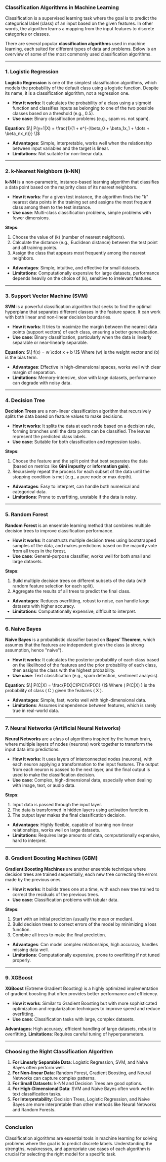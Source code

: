 ### **Classification Algorithms in Machine Learning**

Classification is a supervised learning task where the goal is to predict the categorical label (class) of an input based on the given features. In other words, the algorithm learns a mapping from the input features to discrete categories or classes.

There are several popular **classification algorithms** used in machine learning, each suited for different types of data and problems. Below is an overview of some of the most commonly used classification algorithms.

---

### **1. Logistic Regression**

**Logistic Regression** is one of the simplest classification algorithms, which models the probability of the default class using a logistic function. Despite its name, it is a classification algorithm, not a regression one.

- **How it works**: It calculates the probability of a class using a sigmoid function and classifies inputs as belonging to one of the two possible classes based on a threshold (e.g., 0.5).
- **Use case**: Binary classification problems (e.g., spam vs. not spam).
  
**Equation**:
$\[
P(y=1|X) = \frac{1}{1 + e^{-(\beta_0 + \beta_1x_1 + \dots + \beta_nx_n)}}
\]$

- **Advantages**: Simple, interpretable, works well when the relationship between input variables and the target is linear.
- **Limitations**: Not suitable for non-linear data.

---

### **2. k-Nearest Neighbors (k-NN)**

**k-NN** is a non-parametric, instance-based learning algorithm that classifies a data point based on the majority class of its nearest neighbors.

- **How it works**: For a given test instance, the algorithm finds the "k" nearest data points in the training set and assigns the most frequent class among them to the test instance.
- **Use case**: Multi-class classification problems, simple problems with fewer dimensions.
  
**Steps**:
1. Choose the value of \(k\) (number of nearest neighbors).
2. Calculate the distance (e.g., Euclidean distance) between the test point and all training points.
3. Assign the class that appears most frequently among the nearest neighbors.

- **Advantages**: Simple, intuitive, and effective for small datasets.
- **Limitations**: Computationally expensive for large datasets, performance depends heavily on the choice of \(k\), sensitive to irrelevant features.

---

### **3. Support Vector Machine (SVM)**

**SVM** is a powerful classification algorithm that seeks to find the optimal hyperplane that separates different classes in the feature space. It can work with both linear and non-linear decision boundaries.

- **How it works**: It tries to maximize the margin between the nearest data points (support vectors) of each class, ensuring a better generalization.
- **Use case**: Binary classification, particularly when the data is linearly separable or near-linearly separable.
  
**Equation**:
$\[
f(x) = w \cdot x + b
\]$
Where \(w\) is the weight vector and \(b\) is the bias term.

- **Advantages**: Effective in high-dimensional spaces, works well with clear margin of separation.
- **Limitations**: Memory-intensive, slow with large datasets, performance can degrade with noisy data.

---

### **4. Decision Tree**

**Decision Trees** are a non-linear classification algorithm that recursively splits the data based on feature values to make decisions.

- **How it works**: It splits the data at each node based on a decision rule, forming branches until the data points can be classified. The leaves represent the predicted class labels.
- **Use case**: Suitable for both classification and regression tasks.
  
**Steps**:
1. Choose the feature and the split point that best separates the data (based on metrics like **Gini impurity** or **information gain**).
2. Recursively repeat the process for each subset of the data until the stopping condition is met (e.g., a pure node or max depth).

- **Advantages**: Easy to interpret, can handle both numerical and categorical data.
- **Limitations**: Prone to overfitting, unstable if the data is noisy.

---

### **5. Random Forest**

**Random Forest** is an ensemble learning method that combines multiple decision trees to improve classification performance.

- **How it works**: It constructs multiple decision trees using bootstrapped samples of the data, and makes predictions based on the majority vote from all trees in the forest.
- **Use case**: General-purpose classifier, works well for both small and large datasets.
  
**Steps**:
1. Build multiple decision trees on different subsets of the data (with random feature selection for each split).
2. Aggregate the results of all trees to predict the final class.

- **Advantages**: Reduces overfitting, robust to noise, can handle large datasets with higher accuracy.
- **Limitations**: Computationally expensive, difficult to interpret.

---

### **6. Naive Bayes**

**Naive Bayes** is a probabilistic classifier based on **Bayes’ Theorem**, which assumes that the features are independent given the class (a strong assumption, hence "naive").

- **How it works**: It calculates the posterior probability of each class based on the likelihood of the features and the prior probability of each class, then assigns the class with the highest probability.
- **Use case**: Text classification (e.g., spam detection, sentiment analysis).
  
**Equation**:
$\[
P(C|X) = \frac{P(X|C)P(C)}{P(X)}
\]$
Where \( P(C|X) \) is the probability of class \( C \) given the features \( X \).

- **Advantages**: Simple, fast, works well with high-dimensional data.
- **Limitations**: Assumes independence between features, which is rarely true in real-world data.

---

### **7. Neural Networks (Artificial Neural Networks)**

**Neural Networks** are a class of algorithms inspired by the human brain, where multiple layers of nodes (neurons) work together to transform the input data into predictions.

- **How it works**: It uses layers of interconnected nodes (neurons), with each neuron applying a transformation to the input features. The output from each neuron is passed to the next layer, and the final output is used to make the classification decision.
- **Use case**: Complex, high-dimensional data, especially when dealing with image, text, or audio data.
  
**Steps**:
1. Input data is passed through the input layer.
2. The data is transformed in hidden layers using activation functions.
3. The output layer makes the final classification decision.

- **Advantages**: Highly flexible, capable of learning non-linear relationships, works well on large datasets.
- **Limitations**: Requires large amounts of data, computationally expensive, hard to interpret.

---

### **8. Gradient Boosting Machines (GBM)**

**Gradient Boosting Machines** are another ensemble technique where decision trees are trained sequentially, each new tree correcting the errors made by the previous ones.

- **How it works**: It builds trees one at a time, with each new tree trained to correct the residuals of the previous trees.
- **Use case**: Classification problems with tabular data.
  
**Steps**:
1. Start with an initial prediction (usually the mean or median).
2. Build decision trees to correct errors of the model by minimizing a loss function.
3. Combine all trees to make the final prediction.

- **Advantages**: Can model complex relationships, high accuracy, handles missing data well.
- **Limitations**: Computationally expensive, prone to overfitting if not tuned properly.

---

### **9. XGBoost**

**XGBoost** (Extreme Gradient Boosting) is a highly optimized implementation of gradient boosting that often provides better performance and efficiency.

- **How it works**: Similar to Gradient Boosting but with more sophisticated optimization and regularization techniques to improve speed and reduce overfitting.
- **Use case**: Classification tasks with large, complex datasets.

**Advantages**: High accuracy, efficient handling of large datasets, robust to overfitting.
**Limitations**: Requires careful tuning of hyperparameters.

---

### **Choosing the Right Classification Algorithm**

1. **For Linearly Separable Data**: Logistic Regression, SVM, and Naive Bayes often perform well.
2. **For Non-linear Data**: Random Forest, Gradient Boosting, and Neural Networks can capture complex patterns.
3. **For Small Datasets**: k-NN and Decision Trees are good options.
4. **For High-Dimensional Data**: SVM and Naive Bayes often work well in text classification tasks.
5. **For Interpretability**: Decision Trees, Logistic Regression, and Naive Bayes are more interpretable than other methods like Neural Networks and Random Forests.

---

### **Conclusion**

Classification algorithms are essential tools in machine learning for solving problems where the goal is to predict discrete labels. Understanding the strengths, weaknesses, and appropriate use cases of each algorithm is crucial for selecting the right model for a specific task.
